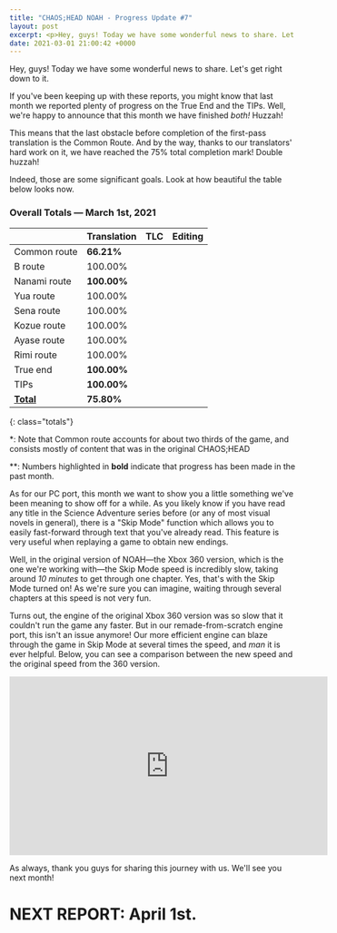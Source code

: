 ```yaml
---
title: "CHAOS;HEAD NOAH - Progress Update #7"
layout: post
excerpt: <p>Hey, guys! Today we have some wonderful news to share. Let's get right down to it.</p>
date: 2021-03-01 21:00:42 +0000
---
```


Hey, guys! Today we have some wonderful news to share. Let's get right down to it.

If you've been keeping up with these reports, you might know that last month we reported plenty of progress on the True End and the TIPs. Well, we're happy to announce that this month we have finished *both!* Huzzah!

This means that the last obstacle before completion of the first-pass translation is the Common Route. And by the way, thanks to our translators' hard work on it, we have reached the 75% total completion mark! Double huzzah!

Indeed, those are some significant goals. Look at how beautiful the table below looks now.

### Overall Totals — March 1st, 2021

|                  | **Translation** | **TLC** | **Editing** |
| ---------------- | --------------- | ------- | ----------- |
| Common route     | **66.21%**      |         |             |
| B route          | 100.00%         |         |             |
| Nanami route     | **100.00%**     |         |             |
| Yua route        | 100.00%         |         |             |
| Sena route       | 100.00%         |         |             |
| Kozue route      | 100.00%         |         |             |
| Ayase route      | 100.00%         |         |             |
| Rimi route       | 100.00%         |         |             |
| True end         | **100.00%**     |         |             |
| TIPs             | **100.00%**     |         |             |
| **<u>Total</u>** | **75.80%**      |         |             |
{: class="totals"}

\*: Note that Common route accounts for about two thirds of the game, and consists mostly of content that was in the original CHAOS;HEAD

\*\*: Numbers highlighted in **bold** indicate that progress has been made in the past month.

As for our PC port, this month we want to show you a little something we've been meaning to show off for a while. As you likely know if you have read any title in the Science Adventure series before (or any of most visual novels in general), there is a "Skip Mode" function which allows you to easily fast-forward through text that you've already read. This feature is very useful when replaying a game to obtain new endings.

Well, in the original version of NOAH—the Xbox 360 version, which is the one we're working with—the Skip Mode speed is incredibly slow, taking around *10 minutes* to get through one chapter. Yes, that's with the Skip Mode turned on! As we're sure you can imagine, waiting through several chapters at this speed is not very fun.

Turns out, the engine of the original Xbox 360 version was so slow that it couldn't run the game any faster. But in our remade-from-scratch engine port, this isn't an issue anymore! Our more efficient engine can blaze through the game in Skip Mode at several times the speed, and *man* it is ever helpful. Below, you can see a comparison between the new speed and the original speed from the 360 version.

<div class="youtube-wrapper"><iframe width="560" height="315" src="https://www.youtube-nocookie.com/embed/UAwyyYYEWuo" frameborder="0" allow="accelerometer; autoplay; encrypted-media; gyroscope; picture-in-picture" allowfullscreen></iframe></div>

As always, thank you guys for sharing this journey with us. We'll see you next month!

# NEXT REPORT: April 1st.
